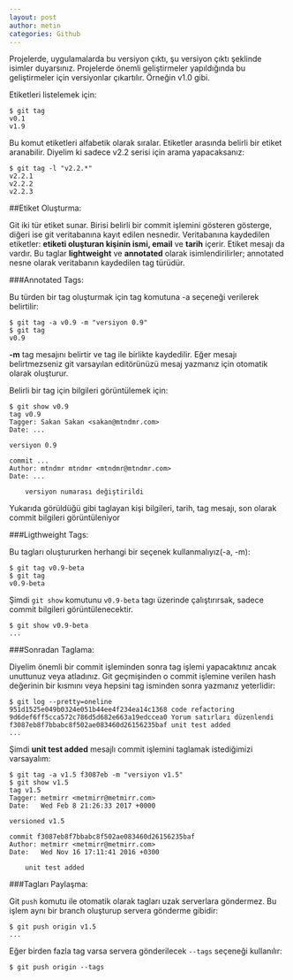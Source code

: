 ```yaml
---
layout: post
author: metin
categories: Github
---
```


Projelerde, uygulamalarda bu versiyon çıktı, şu versiyon çıktı şeklinde isimler duyarsınız. Projelerde önemli geliştirmeler yapıldığında bu geliştirmeler için versiyonlar çıkartılır. Örneğin v1.0 gibi.

Etiketleri listelemek için:

	$ git tag
	v0.1
	v1.9

Bu komut etiketleri alfabetik olarak sıralar.
Etiketler arasında belirli bir etiket aranabilir. Diyelim ki sadece v2.2 serisi için arama yapacaksanız:

	$ git tag -l "v2.2.*"
	v2.2.1
	v2.2.2
	v2.2.3

##Etiket Oluşturma:

Git iki tür etiket sunar. Birisi belirli bir commit işlemini gösteren gösterge, diğeri ise git veritabanına kayıt edilen nesnedir. Veritabanına kaydedilen etiketler: **etiketi oluşturan kişinin ismi, email** ve **tarih** içerir. Etiket mesajı da vardır. Bu taglar **lightweight** ve **annotated** olarak isimlendirilirler; annotated nesne olarak veritabanın kaydedilen tag türüdür.

###Annotated Tags:

Bu türden bir tag oluşturmak için tag komutuna -a seçeneği verilerek belirtilir:

	$ git tag -a v0.9 -m "versiyon 0.9"
	$ git tag
	v0.9

**-m** tag mesajını belirtir ve tag ile birlikte kaydedilir. Eğer mesajı belirtmezseniz git varsayılan editörünüzü mesaj yazmanız için otomatik olarak oluşturur.

Belirli bir tag için bilgileri görüntülemek için:

	$ git show v0.9
	tag v0.9
	Tagger: Sakan Sakan <sakan@mtndmr.com>
	Date: ...

	versiyon 0.9

	commit ...
	Author: mtndmr mtndmr <mtndmr@mtndmr.com>
	Date: ...

		versiyon numarası değiştirildi

Yukarıda görüldüğü gibi taglayan kişi bilgileri, tarih, tag mesajı, son olarak commit bilgileri görüntüleniyor

###Ligthweight Tags:

Bu tagları oluştururken herhangi bir seçenek kullanmalıyız(-a, -m):

	$ git tag v0.9-beta
	$ git tag
	v0.9-beta

Şimdi `git show` komutunu `v0.9-beta` tagı üzerinde çalıştırırsak, sadece commit bilgileri görüntülenecektir.

	$ git show v0.9-beta
	...

###Sonradan Taglama:

Diyelim önemli bir commit işleminden sonra tag işlemi yapacaktınız ancak unuttunuz veya atladınız. Git geçmişinden o commit işlemine verilen hash değerinin bir kısmını veya hepsini tag isminden sonra yazmanız yeterlidir:

	$ git log --pretty=oneline
	951d1525e049b0324e051b44ee4f234ea14c1368 code refactoring
	9d6def6ff5cca572c786d5d682e663a19edccea0 Yorum satırları düzenlendi
	f3087eb8f7bbabc8f502ae083460d26156235baf unit test added
	...

Şimdi **unit test added** mesajlı commit işlemini taglamak istediğimizi varsayalım:

	$ git tag -a v1.5 f3087eb -m "versiyon v1.5"
	$ git show v1.5
	tag v1.5
	Tagger: metmirr <metmirr@metmirr.com>
	Date:   Wed Feb 8 21:26:33 2017 +0000

	versioned v1.5

	commit f3087eb8f7bbabc8f502ae083460d26156235baf
	Author: metmirr <metmirr@metmirr.com>
	Date:   Wed Nov 16 17:11:41 2016 +0300

	    unit test added


###Tagları Paylaşma:

Git `push` komutu ile otomatik olarak tagları uzak serverlara göndermez. Bu işlem aynı bir branch oluşturup servera gönderme gibidir:

	$ git push origin v1.5
	...

Eğer birden fazla tag varsa servera gönderilecek `--tags` seçeneği kullanılır:

	$ git push origin --tags